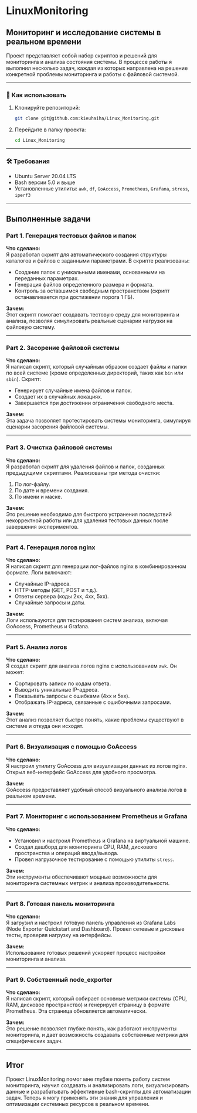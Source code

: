 # LinuxMonitoring

## Мониторинг и исследование системы в реальном времени

Проект представляет собой набор скриптов и решений для мониторинга и анализа состояния системы. В процессе работы я выполнил несколько задач, каждая из которых направлена на решение конкретной проблемы мониторинга и работы с файловой системой.

---

### 🚀 Как использовать
1. Клонируйте репозиторий:
   ```bash
   git clone git@github.com:kieuhaiha/Linux_Monitoring.git
   ```
2. Перейдите в папку проекта:
   ```bash
   cd Linux_Monitoring
   ```
---

### 🛠 Требования
- Ubuntu Server 20.04 LTS
- Bash версии 5.0 и выше
- Установленные утилиты: `awk`, `df`, `GoAccess`, `Prometheus`, `Grafana`, `stress`, `iperf3`

---
## Выполненные задачи

### Part 1. Генерация тестовых файлов и папок
**Что сделано:**  
Я разработал скрипт для автоматического создания структуры каталогов и файлов с заданными параметрами. В скрипте реализованы:
- Создание папок с уникальными именами, основанными на переданных параметрах.
- Генерация файлов определенного размера и формата.
- Контроль за оставшимся свободным пространством (скрипт останавливается при достижении порога 1 ГБ).

**Зачем:**  
Этот скрипт помогает создавать тестовую среду для мониторинга и анализа, позволяя симулировать реальные сценарии нагрузки на файловую систему.

---

### Part 2. Засорение файловой системы
**Что сделано:**  
Я написал скрипт, который случайным образом создает файлы и папки по всей системе (кроме определенных директорий, таких как `bin` или `sbin`). Скрипт:
- Генерирует случайные имена файлов и папок.
- Создает их в случайных локациях.
- Завершается при достижении ограничения свободного места.

**Зачем:**  
Эта задача позволяет протестировать системы мониторинга, симулируя сценарии засорения файловой системы.

---

### Part 3. Очистка файловой системы
**Что сделано:**  
Я разработал скрипт для удаления файлов и папок, созданных предыдущими скриптами. Реализованы три метода очистки:
1. По лог-файлу.
2. По дате и времени создания.
3. По имени и маске.

**Зачем:**  
Это решение необходимо для быстрого устранения последствий некорректной работы или для удаления тестовых данных после завершения экспериментов.

---

### Part 4. Генерация логов nginx
**Что сделано:**  
Я написал скрипт для генерации лог-файлов nginx в комбинированном формате. Логи включают:
- Случайные IP-адреса.
- HTTP-методы (GET, POST и т.д.).
- Ответы сервера (коды 2xx, 4xx, 5xx).
- Случайные запросы и даты.

**Зачем:**  
Логи используются для тестирования систем анализа, включая GoAccess, Prometheus и Grafana.

---

### Part 5. Анализ логов
**Что сделано:**  
Я создал скрипт для анализа логов nginx с использованием `awk`. Он может:
- Сортировать записи по кодам ответа.
- Выводить уникальные IP-адреса.
- Показывать запросы с ошибками (4xx и 5xx).
- Отображать IP-адреса, связанные с ошибочными запросами.

**Зачем:**  
Этот анализ позволяет быстро понять, какие проблемы существуют в системе и откуда они исходят.

---

### Part 6. Визуализация с помощью GoAccess
**Что сделано:**  
Я настроил утилиту GoAccess для визуализации данных из логов nginx. Открыл веб-интерфейс GoAccess для удобного просмотра.

**Зачем:**  
GoAccess предоставляет удобный способ визуального анализа логов в реальном времени.

---

### Part 7. Мониторинг с использованием Prometheus и Grafana
**Что сделано:**  
- Установил и настроил Prometheus и Grafana на виртуальной машине.
- Создал дашборд для мониторинга CPU, RAM, дискового пространства и операций ввода/вывода.
- Провел нагрузочное тестирование с помощью утилиты `stress`.

**Зачем:**  
Эти инструменты обеспечивают мощные возможности для мониторинга системных метрик и анализа производительности.

---

### Part 8. Готовая панель мониторинга
**Что сделано:**  
Я загрузил и настроил готовую панель управления из Grafana Labs (Node Exporter Quickstart and Dashboard). Провел сетевые и дисковые тесты, проверяя нагрузку на интерфейсы.

**Зачем:**  
Использование готовых решений ускоряет процесс настройки мониторинга и анализа.

---

### Part 9. Собственный node_exporter
**Что сделано:**  
Я написал скрипт, который собирает основные метрики системы (CPU, RAM, дисковое пространство) и генерирует страницу в формате Prometheus. Эта страница обновляется автоматически.

**Зачем:**  
Это решение позволяет глубже понять, как работают инструменты мониторинга, и дает возможность создавать собственные метрики для специфических задач.

---

## Итог
Проект LinuxMonitoring помог мне глубже понять работу систем мониторинга, научил создавать и анализировать логи, визуализировать данные и разрабатывать эффективные bash-скрипты для автоматизации задач. Теперь я могу применять эти знания для управления и оптимизации системных ресурсов в реальном времени.

